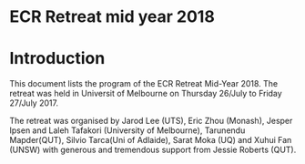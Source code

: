 # ECR Retreat mid year 2018

# Introduction


This document lists the program of the ECR Retreat Mid-Year 2018. The retreat was held in Universit of Melbourne on Thursday 26/July to Friday 27/July 2017. 
 
The retreat was organised by Jarod Lee (UTS), Eric Zhou (Monash), Jesper Ipsen and Laleh Tafakori (University of Melbourne), Tarunendu Mapder(QUT), Silvio Tarca(Uni of Adlaide), Sarat Moka (UQ) and Xuhui Fan (UNSW) with generous and tremendous support from Jessie Roberts (QUT).
